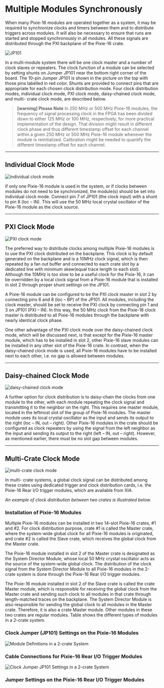 <!-- MultipleModulesSynchronously.md --- 
;; 
;; Description: 
;; Author: Hongyi Wu(吴鸿毅)
;; Email: wuhongyi@qq.com 
;; Created: 二 9月 25 13:27:37 2018 (+0800)
;; Last-Updated: 二 9月 25 15:12:51 2018 (+0800)
;;           By: Hongyi Wu(吴鸿毅)
;;     Update #: 5
;; URL: http://wuhongyi.cn -->

# Multiple Modules Synchronously

<!-- toc -->

When many Pixie-16 modules are operated together as a system, it may be required to synchronize clocks and timers between them and to distribute triggers across modules. It will also be necessary to ensure that runs are started and stopped synchronously in all modules. All these signals are distributed through the PXI backplane of the Pixie-16 crate.

![JP101](img/multiplemodulessynchronously.png)

In a multi-module system there will be one clock master and a number of clock slaves or repeaters. The clock function of a module can be selected by setting shunts on Jumper JP101 near the bottom right corner of the board. The 10-pin Jumper JP101 is shown in the picture on the top with those pins labelled in red color. Shunts are provided to connect pins that are appropriate for each chosen clock distribution mode. Four clock distribution modes, individual clock mode, PXI clock mode, daisy-chained clock mode, and multi- crate clock mode, are described below.


> **[warning] Please Note**
> In 250 MHz or 500 MHz Pixie-16 modules, the frequency of signal processing clock 
> in the FPGA has been divided down to either 125 MHz or 100 MHz, respectively, for 
> more practical implementation of the design. That division might result in different 
> clock phase and thus different timestamp offset for each channel within a given
> 250 MHz or 500 MHz Pixie-16 module whenever the module is reinitialized. Calibration 
> might be needed to quantify the different timestamp offset for each channel.

----

## Individual Clock Mode

![individual clock mode](img/individualclockmode.png)

If only one Pixie-16 module is used in the system, or if clocks between modules do not need to be synchronized, the module(s) should be set into individual clock mode. Connect pin 7 of JP101 (the clock input) with a shunt to pin 8 (loc – IN). This will use the 50 MHz local crystal oscillator of the Pixie-16 module as the clock source.


----

## PXI Clock Mode

![PXI clock mode](img/pxiclockmode.png)

The preferred way to distribute clocks among multiple Pixie-16 modules is to use the PXI clock distributed on the backplane. This clock is by default generated on the backplane and is a 10MHz clock signal, which is then repeated by a fan out buffer and connected to each crate slot by a dedicated line with minimum skew(equal trace length to each slot). Although the 10MHz is too slow to be a useful clock for the Pixie-16, it can be overridden by a local clock signal from a Pixie-16 module that is installed in slot 2 through proper shunt settings on the JP101.

A Pixie-16 module can be configured to be the PXI clock master in slot 2 by connecting pins 6 and 8 (loc – BP) of the JP101. All modules, including the clock master, should be set to receive the PXI clock by connecting pin 1 and 3 on JP101 (PXI – IN). In this way, the 50 MHz clock from the Pixie-16 clock master is distributed to all Pixie-16 modules through the backplane with nearly identical clock phase.

One other advantage of the PXI clock mode over the daisy-chained clock mode, which will be discussed next, is that except for the Pixie-16 master module, which has to be installed in slot 2, other Pixie-16 slave modules can be installed in any other slot of the Pixie-16 crate. In contrast, when the daisy-chained clock mode is used, all Pixie-16 modules have to be installed next to each other, i.e. no gap is allowed between modules.


----

## Daisy-chained Clock Mode

![daisy-chained clock mode](img/daisychainedclockmode.png)

A further option for clock distribution is to daisy-chain the clocks from one module to the other, with each module repeating the clock signal and transmitting it to the neighbor on the right. This requires one master module, located in the leftmost slot of the group of Pixie-16 modules. The master module uses its local crystal oscillator as the input and sends its output to the right (loc – IN, out – right). Other Pixie-16 modules in the crate should be configured as clock repeaters by using the signal from the left neighbor as the input and sending its output to the right (left – IN, out – right). However, as mentioned earlier, there must be no slot gap between modules.


----

## Multi-Crate Clock Mode

![multi-crate clock mode](img/multicrateclockmode.png)

In multi- crate systems, a global clock signal can be distributed among these crates using dedicated trigger and clock distribution cards, i.e. the Pixie-16 Rear I/O trigger modules, which are available from XIA.

*An example of clock distribution between two crates is illustrated below.*

### Installation of Pixie-16 Modules

Multiple Pixie-16 modules can be installed in two 14-slot Pixie-16 crates, #1 and #2. For clock distribution purpose, crate #1 is called the Master crate, where the system-wide global clock for all Pixie-16 modules is originated, and crate #2 is called the Slave crate, which receives the global clock from the Master crate.

The Pixie-16 module installed in slot 2 of the Master crate is designated as the System Director Module, whose local 50 MHz crystal oscillator acts as the source of the system-wide global clock. The distribution of the clock signal from the System Director Module to all Pixie-16 modules in the 2-crate system is done through the Pixie-16 Rear I/O trigger modules.

The Pixie-16 module installed in slot 2 of the Slave crate is called the crate Master module, which is responsible for receiving the global clock from the Master crate and sending such clock to all modules in that crate through length-matched traces on the backplane. The System Director Module is also responsible for sending the global clock to all modules in the Master crate. Therefore, it is also a crate Master module. Other modules in these two crates are regular modules. Table shows the different types of modules in a 2-crate system.

### Clock Jumper (JP101) Settings on the Pixie-16 Modules

![Module Definitions in a 2-crate System](img/moduledefinitionsina2cratesystem.png)



### Cable Connections for Pixie-16 Rear I/O Trigger Modules

![Clock Jumper JP101 Settings in a 2-crate System](img/clockjumperjp101settingsina2cratesystem.png)




### Jumper Settings on the Pixie-16 Rear I/O Trigger Modules





<!-- MultipleModulesSynchronously.md ends here -->
